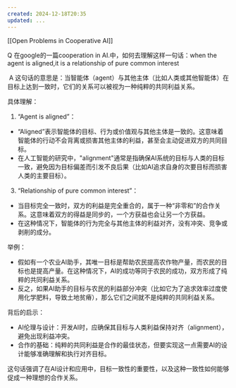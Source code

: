 ```yaml
---
created: 2024-12-18T20:35
updated: ...
---
```

[[Open Problems in Cooperative AI]]

Q 在google的一篇cooperation in AI.中，如何去理解这样一句话：when the agent is aligned,it is a relationship of pure common interest

 A 这句话的意思是：当智能体（agent）与其他主体（比如人类或其他智能体）在目标上达到一致时，它们的关系可以被视为一种纯粹的共同利益关系。

具体理解：

1. “Agent is aligned”：

- “Aligned”表示智能体的目标、行为或价值观与其他主体是一致的。这意味着智能体的行动不会背离或损害其他主体的利益，甚至会主动促进双方的共同目标。
- 在人工智能的研究中，"alignment"通常是指确保AI系统的目标与人类的目标一致，避免因为目标偏差而引发不良后果（比如AI追求自身的次要目标而损害人类的主要目标）。

3. “Relationship of pure common interest”：

- 当目标完全一致时，双方的利益是完全重合的，属于一种“非零和”的合作关系。这意味着双方的得益是同步的，一个方获益也会让另一个方获益。
- 在这种情况下，智能体的行为完全与其他主体的利益对齐，没有冲突、竞争或剥削的成分。

举例：

- 假如有一个农业AI助手，其唯一目标是帮助农民提高农作物产量，而农民的目标也是提高产量。在这种情况下，AI的成功等同于农民的成功，双方形成了纯粹的共同利益关系。
- 反之，如果AI助手的目标与农民的利益部分冲突（比如它为了追求效率过度使用化学肥料，导致土地贫瘠），那么它们之间就不是纯粹的共同利益关系。

背后的启示：

- AI伦理与设计：开发AI时，应确保其目标与人类利益保持对齐（alignment），避免出现利益冲突。
- 合作的基础：纯粹的共同利益是合作的最佳状态，但要实现这一点需要AI的设计能够准确理解和执行对齐目标。

这句话强调了在AI设计和应用中，目标一致性的重要性，以及这种一致性如何能够促成一种理想的合作关系。